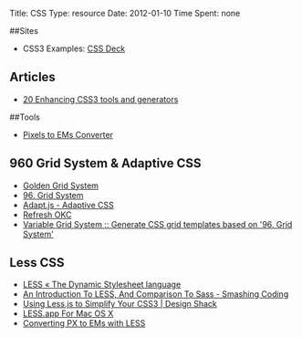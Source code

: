 Title: CSS
Type: resource
Date: 2012-01-10
Time Spent: none

##Sites

- CSS3 Examples: [CSS Deck](http://cssdeck.com/)

## Articles

- [20 Enhancing CSS3 tools and generators](http://www.webdesignerdepot.com/2011/09/20-enhancing-css3-tools-and-generators/)

##Tools

- [Pixels to EMs Converter](http://pxtoem.com/)

## 960 Grid System & Adaptive CSS

- [Golden Grid System](http://goldengridsystem.com/)
- [96\. Grid System](http://960.gs/)
- [Adapt.js - Adaptive CSS](http://adapt.960.gs/)
- [Refresh OKC](http://www.slideshare.net/nathansmith/refresh-okc)
- [Variable Grid System :: Generate CSS grid templates based on &#39;96\. Grid System&#39;](http://www.spry-soft.com/grids/)

## Less CSS

- [LESS « The Dynamic Stylesheet language](http://lesscss.org/#-scope)
- [An Introduction To LESS, And Comparison To Sass - Smashing Coding](http://coding.smashingmagazine.com/2011/09/09/an-introduction-to-less-and-comparison-to-sass/)
- [Using Less.js to Simplify Your CSS3 | Design Shack](http://designshack.co.uk/articles/css/using-less-js-to-simplify-your-css3)
- [LESS.app For Mac OS X](http://incident57.com/less/)
- [Converting PX to EMs with LESS](http://www.ifdattic.com/2011/10/19/converting-px-to-ems-with-less/)